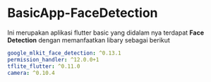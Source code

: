 # BasicApp-FaceDetection
Ini merupakan aplikasi flutter basic yang didalam nya terdapat **Face Detection** dengan memanfaatkan libary sebagai berikut
```yaml
google_mlkit_face_detection: ^0.13.1
permission_handler: ^12.0.0+1
tflite_flutter: ^0.11.0
camera: ^0.10.4
